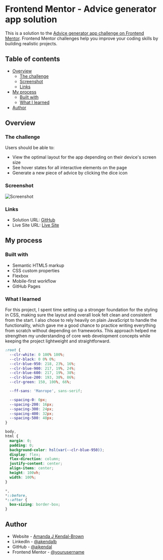 # Frontend Mentor - Advice generator app solution

This is a solution to the [Advice generator app challenge on Frontend Mentor](https://www.frontendmentor.io/challenges/advice-generator-app-QdUG-13db). Frontend Mentor challenges help you improve your coding skills by building realistic projects.

## Table of contents

- [Overview](#overview)
  - [The challenge](#the-challenge)
  - [Screenshot](#screenshot)
  - [Links](#links)
- [My process](#my-process)
  - [Built with](#built-with)
  - [What I learned](#what-i-learned)
- [Author](#author)

## Overview

### The challenge

Users should be able to:

- View the optimal layout for the app depending on their device's screen size
- See hover states for all interactive elements on the page
- Generate a new piece of advice by clicking the dice icon

### Screenshot

![Screenshot](./images/Screenshot%202025-09-09%20at%205.53.09 PM.png)

### Links

- Solution URL: [GitHub](https://github.com/ajkendal/frontend-mentor-advice-generator-app)
- Live Site URL: [Live Site](https://ajkendal.github.io/frontend-mentor-advice-generator-app)

## My process

### Built with

- Semantic HTML5 markup
- CSS custom properties
- Flexbox
- Mobile-first workflow
- GitHub Pages

### What I learned

For this project, I spent time setting up a stronger foundation for the styling in CSS, making sure the layout and overall look felt clean and consistent from the start. I also chose to rely heavily on plain JavaScript to handle the functionality, which gave me a good chance to practice writing everything from scratch without depending on frameworks. This approach helped me strengthen my understanding of core web development concepts while keeping the project lightweight and straightforward.

```css
:root {
  --clr-white: 0 100% 100%;
  --clr-black: 0 0% 0%;
  --clr-blue-950: 218, 23%, 16%;
  --clr-blue-900: 217, 19%, 24%;
  --clr-blue-600: 217, 19%, 38%;
  --clr-blue-200: 193, 38%, 86%;
  --clr-green: 150, 100%, 66%;

  --ff-sans: 'Manrope', sans-serif;

  --spacing-0: 0px;
  --spacing-200: 16px;
  --spacing-300: 24px;
  --spacing-400: 32px;
  --spacing-500: 40px;
}

body,
html {
  margin: 0;
  padding: 0;
  background-color: hsl(var(--clr-blue-950));
  display: flex;
  flex-direction: column;
  justify-content: center;
  align-items: center;
  height: 100vh;
  width: 100%;
}

*,
*::before,
*::after {
  box-sizing: border-box;
}
```

## Author

- Website - [Amanda J Kendal-Brown](https://ajkendal.github.io/)
- LinkedIn - [@akendalb](https://www.linkedin.com/in/akendalb)
- GitHub - [@ajkendal](https://github.com/ajkendal/)
- Frontend Mentor - [@yourusername](https://www.frontendmentor.io/profile/ajkendal)
